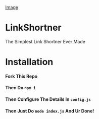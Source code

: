 [Image](https://media.discordapp.net/attachments/1075348295641223298/1079481895953379359/image.png?width=941&height=468)
# LinkShortner
 The Simplest Link Shortner Ever Made
# Installation
#### Fork This Repo
#### Then Do `npm i`
#### Then Configure The Details In `config.js`
#### Then Just Do `node index.js` And Ur Done!

